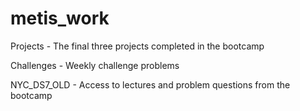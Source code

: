 # metis_work

Projects - The final three projects completed in the bootcamp  

Challenges - Weekly challenge problems 

NYC_DS7_OLD - Access to lectures and problem questions from the bootcamp  
